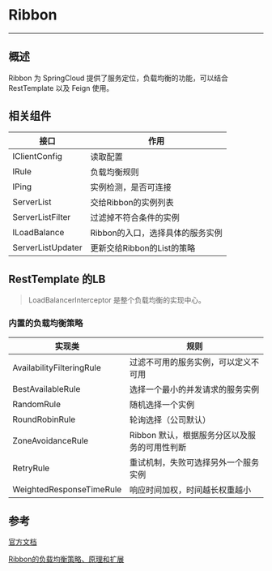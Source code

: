 # Ribbon

---

## 概述 

Ribbon 为 SpringCloud 提供了服务定位，负载均衡的功能，可以结合 RestTemplate 以及 Feign 使用。



## 相关组件

| **接口**                 | 作用                             |
| ------------------------ | -------------------------------- |
| IClientConfig            | 读取配置                         |
| IRule                    | 负载均衡规则                     |
| IPing                    | 实例检测，是否可连接             |
| ServerList<Server>       | 交给Ribbon的实例列表             |
| ServerListFilter<Server> | 过滤掉不符合条件的实例           |
| ILoadBalance             | Ribbon的入口，选择具体的服务实例 |
| ServerListUpdater        | 更新交给Ribbon的List的策略       |



## RestTemplate 的LB

> LoadBalancerInterceptor 是整个负载均衡的实现中心。



### 内置的负载均衡策略



| 实现类                    | 规则                                          |
| ------------------------- | --------------------------------------------- |
| AvailabilityFilteringRule | 过滤不可用的服务实例，可以定义不可用          |
| BestAvailableRule         | 选择一个最小的并发请求的服务实例              |
| RandomRule                | 随机选择一个实例                              |
| RoundRobinRule            | 轮询选择（公司默认）                          |
| ZoneAvoidanceRule         | Ribbon 默认，根据服务分区以及服务的可用性判断 |
| RetryRule                 | 重试机制，失败可选择另外一个服务实例          |
| WeightedResponseTimeRule  | 响应时间加权，时间越长权重越小                |





## 参考

[官方文档](https://github.com/Netflix/ribbon/wiki/Getting-Started)

[Ribbon的负载均衡策略、原理和扩展](https://www.jianshu.com/p/79b9cf0d0519)